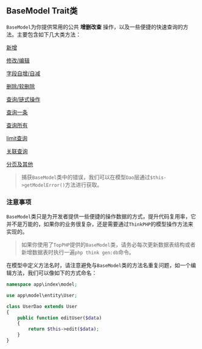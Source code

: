 ## BaseModel Trait类

`BaseModel`为你提供常用的公共 **增删改查** 操作，以及一些便捷的快速查询的方法。主要包含如下几大类方法：

[新增](/composer/topphp-generate/BaseModel/add.md)

[修改/编辑](/composer/topphp-generate/BaseModel/edit.md)

[字段自增/自减](/composer/topphp-generate/BaseModel/step.md)

[删除/软删除](/composer/topphp-generate/BaseModel/delete.md)

[查询/链式操作](/composer/topphp-generate/BaseModel/select.md)

[查询一条](/composer/topphp-generate/BaseModel/select/one.md)

[查询所有](/composer/topphp-generate/BaseModel/select/all.md)

[limit查询](/composer/topphp-generate/BaseModel/select/limit.md)

[关联查询](/composer/topphp-generate/BaseModel/select/join.md)

[分页及其他](/composer/topphp-generate/BaseModel/page.md)

> 捕获`BaseModel`类中的错误，我们可以在模型`Dao`层通过`$this->getModelError()`方法进行获取。

### 注意事项

`BaseModel`类只是为开发者提供一些便捷的操作数据的方式，提升代码复用率，它并不是万能的，如果你的业务很复杂，还是需要通过`ThinkPHP`的模型操作方法来实现的。

> 如果你使用了`TopPHP`提供的`BaseModel`类，请务必每次更新数据表结构或者新增数据表时执行一遍`php think gen:db`命令。

在模型中定义方法名时，请注意避免与`BaseModel`类的方法名重复问题，如一个编辑方法，我们可以像如下的方式命名：

```php
namespace app\index\model;

use app\model\entity\User;

class UserDao extends User
{    
    public function editUser($data)
    {
        return $this->edit($data);
    }
}
```



